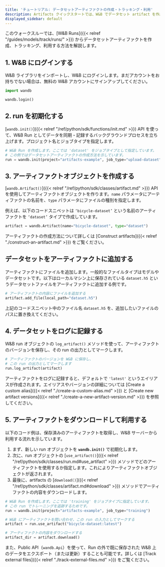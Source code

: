 ```yaml
---
title: 'チュートリアル: データセットアーティファクトの作成・トラッキング・利用'
description: Artifacts クイックスタートでは、W&B でデータセット artifact を作成、追跡、利用する方法を紹介します。
displayed_sidebar: default
---
```


このウォークスルーでは、[W&B Runs]({{< relref "/guides/models/track/runs/" >}}) からデータセットアーティファクトを作成、トラッキング、利用する方法を解説します。

## 1. W&B にログインする

W&B ライブラリをインポートし、W&B にログインします。まだアカウントをお持ちでない場合は、無料の W&B アカウントにサインアップしてください。

```python
import wandb

wandb.login()
```

## 2. run を初期化する

[`wandb.init()`]({{< relref "/ref/python/sdk/functions/init.md" >}}) API を使って、W&B Run としてデータを同期・記録するバックグラウンドプロセスを立ち上げます。プロジェクト名とジョブタイプを指定します。

```python
# W&B Run を作成します。ここでは 'dataset' をジョブタイプとして指定しています。
# この例ではデータセットアーティファクトの作成方法を示しています。
run = wandb.init(project="artifacts-example", job_type="upload-dataset")
```

## 3. アーティファクトオブジェクトを作成する

[`wandb.Artifact()`]({{< relref "/ref/python/sdk/classes/artifact.md" >}}) API を使用してアーティファクトオブジェクトを作ります。`name` パラメータにアーティファクトの名前を、`type` パラメータにファイルの種別を指定します。

例えば、以下のコードスニペットは `‘bicycle-dataset’` という名前のアーティファクトを `‘dataset’` タイプで作成しています。

```python
artifact = wandb.Artifact(name="bicycle-dataset", type="dataset")
```

アーティファクトの作成方法について詳しくは [Construct artifacts]({{< relref "./construct-an-artifact.md" >}}) をご覧ください。

## データセットをアーティファクトに追加する

アーティファクトにファイルを追加します。一般的なファイルタイプはモデルやデータセットです。以下はローカルマシン上に保存されている `dataset.h5` というデータセットファイルをアーティファクトに追加する例です。

```python
# アーティファクトの内容にファイルを追加する
artifact.add_file(local_path="dataset.h5")
```

上記のコードスニペット中のファイル名 `dataset.h5` を、追加したいファイルのパスに置き換えてください。

## 4. データセットをログに記録する

W&B run オブジェクトの `log_artifact()` メソッドを使って、アーティファクトのバージョンを保存し、その run の出力としてマークします。

```python
# アーティファクトのバージョンを W&B に保存し、
# この run の出力としてマークします
run.log_artifact(artifact)
```

アーティファクトをログに記録すると、デフォルトで `'latest'` というエイリアスが作成されます。エイリアスやバージョンの詳細については [Create a custom alias]({{< relref "./create-a-custom-alias.md" >}}) と [Create new artifact versions]({{< relref "./create-a-new-artifact-version.md" >}}) を参照してください。

## 5. アーティファクトをダウンロードして利用する

以下のコード例は、保存済みのアーティファクトを取得し、W&B サーバーから利用する流れを示しています。

1. まず、新しい run オブジェクトを **`wandb.init()`** で初期化します。
2. 次に、run オブジェクトの [`use_artifact()`]({{< relref "/ref/python/sdk/classes/run.md#use_artifact" >}}) メソッドでどのアーティファクトを使用するか指定します。これによりアーティファクトオブジェクトが返されます。
3. 最後に、artifacts の [`download()`]({{< relref "/ref/python/sdk/classes/artifact.md#download" >}}) メソッドでアーティファクトの内容をダウンロードします。

```python
# W&B Run を作成します。ここでは 'training' をジョブタイプに指定しています。
# この run でトレーニングを追跡するためです。
run = wandb.init(project="artifacts-example", job_type="training")

# W&B にアーティファクトを問い合わせ、この run の入力としてマークする
artifact = run.use_artifact("bicycle-dataset:latest")

# アーティファクトの内容をダウンロードする
artifact_dir = artifact.download()
```

また、Public API（`wandb.Api`）を使って、Run の外で既に保存された W&B 上のデータをエクスポート（または更新）することも可能です。詳しくは [Track external files]({{< relref "./track-external-files.md" >}}) をご覧ください。